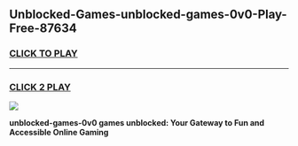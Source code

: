 
## Unblocked-Games-unblocked-games-0v0-Play-Free-87634
<h3>
<a href="https://premium76.site?title=unblocked-games-0v0&ref=15A">CLICK TO PLAY</a></h3>
<hr>

<h3>
<a href="https://premium76.site?title=unblocked-games-0v0&ref=15A">CLICK 2 PLAY</a>
  
</h3>

<a href="https://premium76.site?title=unblocked-games-0v0&ref=15A"><img src="https://clearcache.store/games.png"></a>


**unblocked-games-0v0 games unblocked: Your Gateway to Fun and Accessible Online Gaming**
